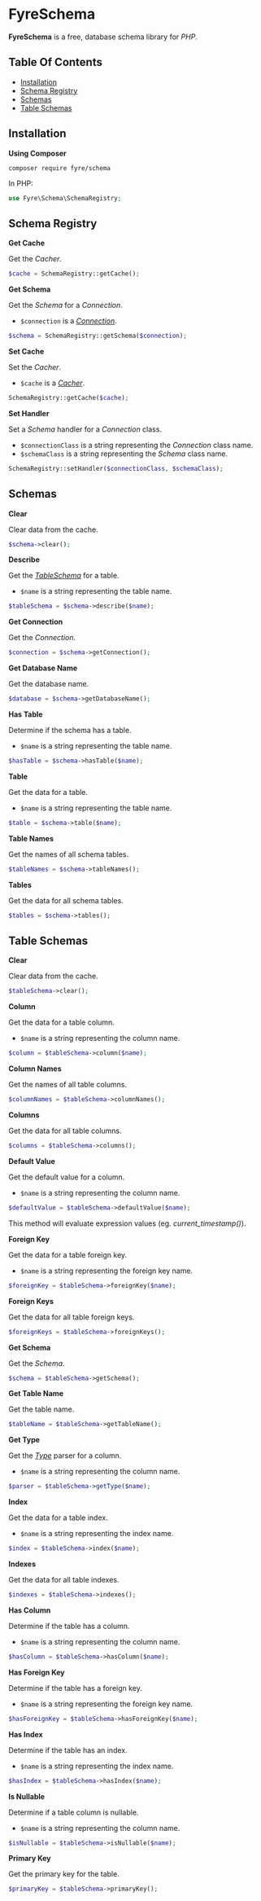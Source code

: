 # FyreSchema

**FyreSchema** is a free, database schema library for *PHP*.


## Table Of Contents
- [Installation](#installation)
- [Schema Registry](#schema-registry)
- [Schemas](#schemas)
- [Table Schemas](#table-schemas)



## Installation

**Using Composer**

```
composer require fyre/schema
```

In PHP:

```php
use Fyre\Schema\SchemaRegistry;
```


## Schema Registry

**Get Cache**

Get the *Cacher*.

```php
$cache = SchemaRegistry::getCache();
```

**Get Schema**

Get the *Schema* for a *Connection*.

- `$connection` is a [*Connection*](https://github.com/elusivecodes/FyreDB).

```php
$schema = SchemaRegistry::getSchema($connection);
```

**Set Cache**

Set the *Cacher*.

- `$cache` is a [*Cacher*](https://github.com/elusivecodes/FyreCache).

```php
SchemaRegistry::getCache($cache);
```

**Set Handler**

Set a *Schema* handler for a *Connection* class.

- `$connectionClass` is a string representing the *Connection* class name.
- `$schemaClass` is a string representing the *Schema* class name.

```php
SchemaRegistry::setHandler($connectionClass, $schemaClass);
```


## Schemas

**Clear**

Clear data from the cache.

```php
$schema->clear();
```

**Describe**

Get the [*TableSchema*](#table-schemas) for a table.

- `$name` is a string representing the table name.

```php
$tableSchema = $schema->describe($name);
```

**Get Connection**

Get the *Connection*.

```php
$connection = $schema->getConnection();
```

**Get Database Name**

Get the database name.

```php
$database = $schema->getDatabaseName();
```

**Has Table**

Determine if the schema has a table.

- `$name` is a string representing the table name.

```php
$hasTable = $schema->hasTable($name);
```

**Table**

Get the data for a table.

- `$name` is a string representing the table name.

```php
$table = $schema->table($name);
```

**Table Names**

Get the names of all schema tables.

```php
$tableNames = $schema->tableNames();
```

**Tables**

Get the data for all schema tables.

```php
$tables = $schema->tables();
```


## Table Schemas

**Clear**

Clear data from the cache.

```php
$tableSchema->clear();
```

**Column**

Get the data for a table column.

- `$name` is a string representing the column name.

```php
$column = $tableSchema->column($name);
```

**Column Names**

Get the names of all table columns.

```php
$columnNames = $tableSchema->columnNames();
```

**Columns**

Get the data for all table columns.

```php
$columns = $tableSchema->columns();
```

**Default Value**

Get the default value for a column.

- `$name` is a string representing the column name.

```php
$defaultValue = $tableSchema->defaultValue($name);
```

This method will evaluate expression values (eg. *current_timestamp()*).

**Foreign Key**

Get the data for a table foreign key.

- `$name` is a string representing the foreign key name.

```php
$foreignKey = $tableSchema->foreignKey($name);
```

**Foreign Keys**

Get the data for all table foreign keys.

```php
$foreignKeys = $tableSchema->foreignKeys();
```

**Get Schema**

Get the *Schema*.

```php
$schema = $tableSchema->getSchema();
```

**Get Table Name**

Get the table name.

```php
$tableName = $tableSchema->getTableName();
```

**Get Type**

Get the [*Type*](https://github.com/elusivecodes/FyreTypeParser) parser for a column.

- `$name` is a string representing the column name.

```php
$parser = $tableSchema->getType($name);
```

**Index**

Get the data for a table index.

- `$name` is a string representing the index name.

```php
$index = $tableSchema->index($name);
```

**Indexes**

Get the data for all table indexes.

```php
$indexes = $tableSchema->indexes();
```

**Has Column**

Determine if the table has a column.

- `$name` is a string representing the column name.

```php
$hasColumn = $tableSchema->hasColumn($name);
```

**Has Foreign Key**

Determine if the table has a foreign key.

- `$name` is a string representing the foreign key name.

```php
$hasForeignKey = $tableSchema->hasForeignKey($name);
```

**Has Index**

Determine if the table has an index.

- `$name` is a string representing the index name.

```php
$hasIndex = $tableSchema->hasIndex($name);
```

**Is Nullable**

Determine if a table column is nullable.

- `$name` is a string representing the column name.

```php
$isNullable = $tableSchema->isNullable($name);
```

**Primary Key**

Get the primary key for the table.

```php
$primaryKey = $tableSchema->primaryKey();
```